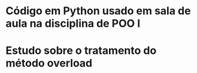 # Código em Python usado em sala de aula na disciplina de POO I
# Estudo sobre o tratamento do método overload

